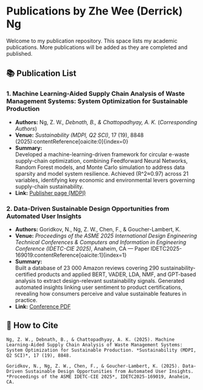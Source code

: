 # Publications by Zhe Wee (Derrick) Ng

Welcome to my publication repository. This space lists my academic publications. More publications will be added as they are completed and published.

## 📚 Publication List

### 1. **Machine Learning-Aided Supply Chain Analysis of Waste Management Systems: System Optimization for Sustainable Production**
- **Authors:** Ng, Z. W.*, Debnath, B., & Chattopadhyay, A. K.* (*Corresponding Authors*)
- **Venue:** *Sustainability (MDPI, Q2 SCI)*, 17 (19), 8848 (2025):contentReference[oaicite:0]{index=0}  
- **Summary:**  
  Developed a machine-learning-driven framework for circular e-waste supply-chain optimization, combining Feedforward Neural Networks, Random Forest models, and Monte Carlo simulation to address data sparsity and model system resilience. Achieved \(R^2≈0.97\) across 21 variables, identifying key economic and environmental levers governing supply-chain sustainability.  
- **Link:** [Publisher page (MDPI)](https://www.mdpi.com/2071-1050/17/19/8848)

### 2. **Data-Driven Sustainable Design Opportunities from Automated User Insights**
- **Authors:** Goridkov, N., Ng, Z. W., Chen, F., & Goucher-Lambert, K.  
- **Venue:** *Proceedings of the ASME 2025 International Design Engineering Technical Conferences & Computers and Information in Engineering Conference (IDETC-CIE 2025)*, Anaheim, CA — Paper IDETC2025-169019:contentReference[oaicite:1]{index=1}  
- **Summary:**  
  Built a database of 23 000 Amazon reviews covering 290 sustainability-certified products and applied BERT, VADER, LDA, NMF, and GPT-based analysis to extract design-relevant sustainability signals. Generated automated insights linking user sentiment to product certifications, revealing how consumers perceive and value sustainable features in practice.  
- **Link:** [Conference PDF](https://codesign.berkeley.edu/papers/goridkov-reviews-idetc/)

## 🔗 How to Cite

```plaintext
Ng, Z. W., Debnath, B., & Chattopadhyay, A. K. (2025). Machine Learning-Aided Supply Chain Analysis of Waste Management Systems: System Optimization for Sustainable Production. *Sustainability (MDPI, Q2 SCI)*, 17 (19), 8848.

Goridkov, N., Ng, Z. W., Chen, F., & Goucher-Lambert, K. (2025). Data-Driven Sustainable Design Opportunities from Automated User Insights. *Proceedings of the ASME IDETC-CIE 2025*, IDETC2025-169019, Anaheim, CA.
